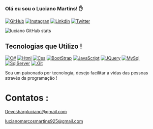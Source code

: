 
### Olá eu sou o Luciano Martins! ✋

[![GitHub](	https://img.shields.io/badge/GitHub-100000?style=for-the-badge&logo=github&logoColor=white)](https://github.com/Luciano-Martins)
[![Instagran](	https://img.shields.io/badge/Instagram-E4405F?style=for-the-badge&logo=instagram&logoColor=white)](https://www.instagram.com/lucianodevjs/)
[![Linkdin](https://img.shields.io/badge/LinkedIn-0077B5?style=for-the-badge&logo=linkedin&logoColor=white)](https://https://www.linkedin.com/in/luciano-martins-a16781163//)
[![Twitter](https://img.shields.io/badge/Twitter-1DA1F2?style=for-the-badge&logo=twitter&logoColor=white)](https://www.instagram.com/lucianodevjs/)

![luciano GitHub stats](https://github-readme-stats.vercel.app/api?username=LucianoMartinsDev&show_icons=true&theme=dracula)


## Tecnologias que Utilizo !

[![C#](https://img.shields.io/badge/C%23-239120?style=for-the-badge&logo=c-sharp&logoColor=white)]()
[![Html](https://img.shields.io/badge/HTML5-E34F26?style=for-the-badge&logo=html5&logoColor=white)]()
[![Css](https://img.shields.io/badge/CSS3-1572B6?style=for-the-badge&logo=css3&logoColor=white)]()
[![BootStrap](https://img.shields.io/badge/Bootstrap-563D7C?style=for-the-badge&logo=bootstrap&logoColor=white)]()
[![JavaScript](https://img.shields.io/badge/JavaScript-F7DF1E?style=for-the-badge&logo=javascript&logoColor=black)]()
[![JQuery](https://img.shields.io/badge/jQuery-0769AD?style=for-the-badge&logo=jquery&logoColor=white)]()
[![MySql](https://img.shields.io/badge/MySQL-00000F?style=for-the-badge&logo=mysql&logoColor=white)]()
[![SqlServer](https://img.shields.io/badge/SQLSERVER-00000F?style=for-the-badge&logo=microsoftsqlserver&logoColor=white)]()
[![.Git](https://img.shields.io/badge/GIT-E44C30?style=for-the-badge&logo=git&logoColor=white)]()

Sou um paixonado por tecnologia, desejo facilitar a vidas das pessoas através da programação !


 # Contatos :

Devcsharpluciano@gmail.com

lucianomarcosmartins925@gmail.com

